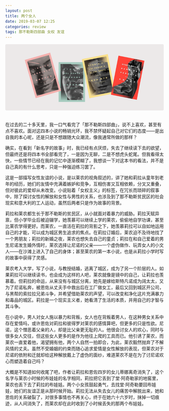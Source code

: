 ```yaml
---
layout: post
title: 两个女人
date: 2019-03-07 12:25
categories: review
tags: 那不勒斯四部曲 女权 友谊
---
```


![napoli](/images/posts/napoli.png) 

在过去的二十多天里，我一口气看完了「那不勒斯四部曲」，说不上喜欢，甚至有点不喜欢。面对这四本小说的畅销光环，我不禁怀疑起自己对它们的态度——是出自我的本心呢，还是只是不想跟随大众潮流，像我通常所做的那样？

确实，在看到「新名字的故事」时，我已经有点厌烦，失去了继续读下去的欲望，但最终还是将四本书全部看完了，一是因为无聊，二是不想虎头蛇尾。但我看得太快，一些情节已经在我的记忆中逐渐模糊了，我想谈一下对这本书的看法，并不是自己真的有什么思考，只是一种强迫练习罢了。

这是一部描写女性友谊的小说，是以莱农的视角叙述的，讲了她和莉拉从童年到老年的经历，她们的友情中充满着嫉妒和竞争，互相伤害又互相依赖，分叉又重叠，但对彼此的爱却从未改变。小说贴着「女权主义」的标签，在冗长而琐碎的叙事中，除了探讨女性的解放和女性与男性的关系，也涉及到了那不勒斯贫民区的社会现实和意大利的工人运动，虽然后两者只是作为故事的背景。

莉拉和莱农都生长于那不勒斯的贫民区，从小就面对着暴力的威胁。莉拉天赋异禀，但小学毕业后被迫辍学，她羡慕可以继续上学的莱农，偷偷地自学功课，甚至比莱农学得更好。而莱农，一直活在莉拉的背影之下，她羡慕莉拉可以自如地运用自己的才能，可以成为城区男生追求的焦点。在莉拉订婚后，莱农迫不及待地找了一个男朋友；莉拉的新婚之夜，莱农也想失去自己的童贞；莉拉在和自己爱着的男生尼诺发生婚外情时，莱农选择让尼诺的父亲——一个虚伪做作、玩弄女人的小文人——在沙滩上进入了自己的身体；甚至莱农的第一本小说，也是从莉拉小学时写的故事中获得了灵感。

莱农考入大学，写了小说，与教授结婚，逃离了城区，成为了另一个阶层的人。如果莉拉可以继续读书，也会成为这样的人吧，莱农就像是镜中的自己，让莉拉也羡慕着。但莉拉的命运，从来没有与城区分离，她先是嫁给斯特凡诺成为阔太太，又为了尼诺私奔，被恩佐从丈夫手中救出后在工厂做女工，最后又回到城区开公司，与黑帮的索拉拉兄弟斗争，并希望借助莱农的声望，可以改变和净化这片充满暴力和毒品的城区。莉拉是一个现实主义者，她看清了生活的本质，并用自己的才智与其斗争。

在小说中，男人对女人施以暴力和背叛，女人也在背叛着男人，在这种男女关系中存在爱情吗，或许恩佐对莉拉和彼得罗对莱农的感情算吧，但更多的只是性欲。尼诺，这个憎恶着父亲的人，却是比父亲更无耻的人。他很会讨女人的欢心，同时与很多女人交往，但这些女人更多的是作为他往上爬的工具而已。他引诱了莱农，而莱农一直爱着他，渴望拥有他，两个人自然一拍即合，为此，莱农毅然抛弃了不解风情的丈夫。虽然不受婚姻的约束而随心追求爱情是女性解放的表现，但莱农对于尼诺的依附和迁就却给这种解放戴上了虚伪的面纱，难道莱农不是在为了讨尼诺欢心而塑造着自己吗？

大概是不知道如何收尾了吧，作者让莉拉和恩佐四岁的女儿蒂娜离奇消失了，这个名字与莱农小时候的布娃娃的名字相同，莉拉把它丢到了堂·阿奇勒家的地窖里，莱农也丢下去了莉拉的布娃娃。两个小女孩鼓起勇气，去找堂·阿奇勒要回布娃娃，她们的友谊正是从那时候开始。莉拉无法从失去女儿的痛苦中解脱出来，她和恩佐的关系破裂了，对很多事情也不再关心，终于在她六十六岁时，抹掉一切痕迹，从人间消失了，而莱农却在此时收到了小时候丢失的那两个布娃娃。